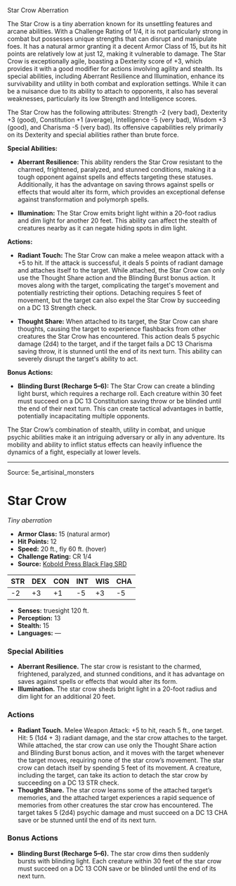 <MonsterName/>Star Crow</MonsterName>
<CreatureType/>Aberration</CreatureType>

<summary>The Star Crow is a tiny aberration known for its unsettling features and arcane abilities. With a Challenge Rating of 1/4, it is not particularly strong in combat but possesses unique strengths that can disrupt and manipulate foes. It has a natural armor granting it a decent Armor Class of 15, but its hit points are relatively low at just 12, making it vulnerable to damage. The Star Crow is exceptionally agile, boasting a Dexterity score of +3, which provides it with a good modifier for actions involving agility and stealth. Its special abilities, including Aberrant Resilience and Illumination, enhance its survivability and utility in both combat and exploration settings. While it can be a nuisance due to its ability to attach to opponents, it also has several weaknesses, particularly its low Strength and Intelligence scores.</summary>

<detail>

The Star Crow has the following attributes: Strength -2 (very bad), Dexterity +3 (good), Constitution +1 (average), Intelligence -5 (very bad), Wisdom +3 (good), and Charisma -5 (very bad). Its offensive capabilities rely primarily on its Dexterity and special abilities rather than brute force.

**Special Abilities:**

- **Aberrant Resilience:** This ability renders the Star Crow resistant to the charmed, frightened, paralyzed, and stunned conditions, making it a tough opponent against spells and effects targeting these statuses. Additionally, it has the advantage on saving throws against spells or effects that would alter its form, which provides an exceptional defense against transformation and polymorph spells.

- **Illumination:** The Star Crow emits bright light within a 20-foot radius and dim light for another 20 feet. This ability can affect the stealth of creatures nearby as it can negate hiding spots in dim light.

**Actions:**

- **Radiant Touch:** The Star Crow can make a melee weapon attack with a +5 to hit. If the attack is successful, it deals 5 points of radiant damage and attaches itself to the target. While attached, the Star Crow can only use the Thought Share action and the Blinding Burst bonus action. It moves along with the target, complicating the target's movement and potentially restricting their options. Detaching requires 5 feet of movement, but the target can also expel the Star Crow by succeeding on a DC 13 Strength check.

- **Thought Share:** When attached to its target, the Star Crow can share thoughts, causing the target to experience flashbacks from other creatures the Star Crow has encountered. This action deals 5 psychic damage (2d4) to the target, and if the target fails a DC 13 Charisma saving throw, it is stunned until the end of its next turn. This ability can severely disrupt the target's ability to act.

**Bonus Actions:**

- **Blinding Burst (Recharge 5–6):** The Star Crow can create a blinding light burst, which requires a recharge roll. Each creature within 30 feet must succeed on a DC 13 Constitution saving throw or be blinded until the end of their next turn. This can create tactical advantages in battle, potentially incapacitating multiple opponents.

The Star Crow’s combination of stealth, utility in combat, and unique psychic abilities make it an intriguing adversary or ally in any adventure. Its mobility and ability to inflict status effects can heavily influence the dynamics of a fight, especially at lower levels.</detail>



---

Source: 5e_artisinal_monsters

# Star Crow

*Tiny aberration*

- **Armor Class:** 15 (natural armor)
- **Hit Points:** 12
- **Speed:** 20 ft., fly 60 ft. (hover)
- **Challenge Rating:** CR 1/4
- **Source:** [Kobold Press Black Flag SRD](https://koboldpress.com/black-flag-roleplaying/)

| STR | DEX | CON | INT | WIS | CHA |
| --- | --- | --- | --- | --- | --- |
| -2 | +3 | +1 | -5 | +3 | -5 |

- **Senses:** truesight 120 ft.
- **Perception:** 13
- **Stealth:** 15
- **Languages:** —

### Special Abilities

- **Aberrant Resilience.** The star crow is resistant to the charmed, frightened, paralyzed, and stunned conditions, and it has advantage on saves against spells or effects that would alter its form.
- **Illumination.** The star crow sheds bright light in a 20-foot radius and dim light for an additional 20 feet.

### Actions

- **Radiant Touch.** Melee Weapon Attack: +5 to hit, reach 5 ft., one target. Hit: 5 (1d4 + 3) radiant damage, and the star crow attaches to the target. While attached, the star crow can use only the Thought Share action and Blinding Burst bonus action, and it moves with the target whenever the target moves, requiring none of the star crow’s movement. The star crow can detach itself by spending 5 feet of its movement. A creature, including the target, can take its action to detach the star crow by succeeding on a DC 13 STR check.
- **Thought Share.** The star crow learns some of the attached target’s memories, and the attached target experiences a rapid sequence of memories from other creatures the star crow has encountered. The target takes 5 (2d4) psychic damage and must succeed on a DC 13 CHA save or be stunned until the end of its next turn.

### Bonus Actions

- **Blinding Burst (Recharge 5–6).** The star crow dims then suddenly bursts with blinding light. Each creature within 30 feet of the star crow must succeed on a DC 13 CON save or be blinded until the end of its next turn.



